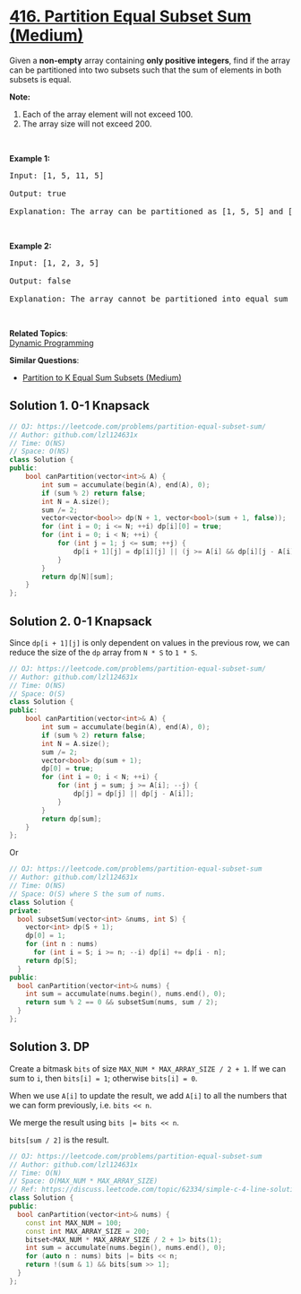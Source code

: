 # [416. Partition Equal Subset Sum (Medium)](https://leetcode.com/problems/partition-equal-subset-sum/)

<p>Given a <b>non-empty</b> array containing <b>only positive integers</b>, find if the array can be partitioned into two subsets such that the sum of elements in both subsets is equal.</p>

<p><b>Note:</b></p>

<ol>
	<li>Each of the array element will not exceed 100.</li>
	<li>The array size will not exceed 200.</li>
</ol>

<p>&nbsp;</p>

<p><b>Example 1:</b></p>

<pre>Input: [1, 5, 11, 5]

Output: true

Explanation: The array can be partitioned as [1, 5, 5] and [11].
</pre>

<p>&nbsp;</p>

<p><b>Example 2:</b></p>

<pre>Input: [1, 2, 3, 5]

Output: false

Explanation: The array cannot be partitioned into equal sum subsets.
</pre>

<p>&nbsp;</p>


**Related Topics**:  
[Dynamic Programming](https://leetcode.com/tag/dynamic-programming/)

**Similar Questions**:
* [Partition to K Equal Sum Subsets (Medium)](https://leetcode.com/problems/partition-to-k-equal-sum-subsets/)

## Solution 1. 0-1 Knapsack

```cpp
// OJ: https://leetcode.com/problems/partition-equal-subset-sum/
// Author: github.com/lzl124631x
// Time: O(NS)
// Space: O(NS)
class Solution {
public:
    bool canPartition(vector<int>& A) {
        int sum = accumulate(begin(A), end(A), 0);
        if (sum % 2) return false;
        int N = A.size();
        sum /= 2;
        vector<vector<bool>> dp(N + 1, vector<bool>(sum + 1, false));
        for (int i = 0; i <= N; ++i) dp[i][0] = true;
        for (int i = 0; i < N; ++i) {
            for (int j = 1; j <= sum; ++j) {
                dp[i + 1][j] = dp[i][j] || (j >= A[i] && dp[i][j - A[i]]);
            }
        }
        return dp[N][sum];
    }
};
```

## Solution 2. 0-1 Knapsack

Since `dp[i + 1][j]` is only dependent on values in the previous row, we can reduce the size of the `dp` array from `N * S` to `1 * S`.

```cpp
// OJ: https://leetcode.com/problems/partition-equal-subset-sum/
// Author: github.com/lzl124631x
// Time: O(NS)
// Space: O(S)
class Solution {
public:
    bool canPartition(vector<int>& A) {
        int sum = accumulate(begin(A), end(A), 0);
        if (sum % 2) return false;
        int N = A.size();
        sum /= 2;
        vector<bool> dp(sum + 1);
        dp[0] = true;
        for (int i = 0; i < N; ++i) {
            for (int j = sum; j >= A[i]; --j) {
                dp[j] = dp[j] || dp[j - A[i]];
            }
        }
        return dp[sum];
    }
};
```

Or

```cpp
// OJ: https://leetcode.com/problems/partition-equal-subset-sum
// Author: github.com/lzl124631x
// Time: O(NS)
// Space: O(S) where S the sum of nums.
class Solution {
private:
  bool subsetSum(vector<int> &nums, int S) {
    vector<int> dp(S + 1);
    dp[0] = 1;
    for (int n : nums)
      for (int i = S; i >= n; --i) dp[i] += dp[i - n];
    return dp[S];
  }
public:
  bool canPartition(vector<int>& nums) {
    int sum = accumulate(nums.begin(), nums.end(), 0);
    return sum % 2 == 0 && subsetSum(nums, sum / 2);
  }
};
```

## Solution 3. DP

Create a bitmask `bits` of size `MAX_NUM * MAX_ARRAY_SIZE / 2 + 1`. If we can sum to `i`, then `bits[i] = 1`; otherwise `bits[i] = 0`.

When we use `A[i]` to update the result, we add `A[i]` to all the numbers that we can form previously, i.e. `bits << n`.

We merge the result using `bits |= bits << n`.

`bits[sum / 2]` is the result.

```cpp
// OJ: https://leetcode.com/problems/partition-equal-subset-sum
// Author: github.com/lzl124631x
// Time: O(N)
// Space: O(MAX_NUM * MAX_ARRAY_SIZE)
// Ref: https://discuss.leetcode.com/topic/62334/simple-c-4-line-solution-using-a-bitset
class Solution {
public:
  bool canPartition(vector<int>& nums) {
    const int MAX_NUM = 100;
    const int MAX_ARRAY_SIZE = 200;
    bitset<MAX_NUM * MAX_ARRAY_SIZE / 2 + 1> bits(1);
    int sum = accumulate(nums.begin(), nums.end(), 0);
    for (auto n : nums) bits |= bits << n;
    return !(sum & 1) && bits[sum >> 1];
  }
};
```